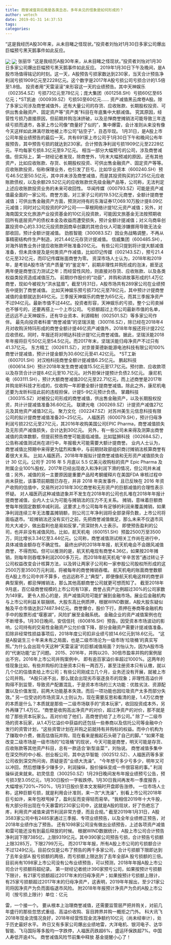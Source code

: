 ```yaml
---
title: 商誉减值背后竟是各类丑态，多年未见的怪象是如何形成的？
author: wetech
date: 2019-01-31 14:37:53
tags: 
categories: 
---
```

“这是我经历A股30年来，从未目睹之怪现状。”投资者刘怡对1月30日多家公司爆出巨幅预亏黑天鹅事件如此反应。
<!-- more -->
<img align="center" border="0" src="https://imgcdn.yicai.com/uppics/images/2019/01/3daf86944ae84d1ca676b3568bea1553.jpg" />
<img align="center" border="0" src="https://imgcdn.yicai.com/uppics/images/2019/01/d5e91d4f7433ea7a6cd4c497d690c10b.jpg" />
张丽华
“这是我经历A股30年来，从未目睹之怪现状。”投资者刘怡对1月30日多家公司爆出巨幅预亏黑天鹅事件如此反应。
2019年1月30日下午及晚间，是A股市场值得铭记的时刻。这一天，A股预告亏损家数达到230家，当天合计预告净利润亏损1909亿元至2228亿元。这个数字是2017年A股亏损公司亏损合计的1.5倍至1.8倍。
投资者用“天雷滚滚”来形容这一天的业绩预告。其中天神娱乐（002354.SZ）亏损73亿元至78亿元；庞大集团（601258.SH）亏损60亿至65亿元；*ST凯迪（000939.SZ）亏损50至60亿元……
资产减值黑云席卷A股。除了多家公司涉及商誉减值外，还有大量公司的存货、应收账款、长期股权投资、可供出售金融资产、固定资产等“资产类”科目在年底集中大额减值。
究其原因，经营性亏损乃直接原因，但前期并购泡沫挤破，以及忌惮商誉摊销法可能导致三年连续亏损而退市，各家上市公司像“商量好了似的”，集中爆雷，会计准则从来没有像今天这样如此淋漓尽致地被上市公司“钻空子”，丑态毕现。
1月31日，是A股上市公司年报业绩预告的最后一天。共有691家上市公司于1月30日下午和晚间公布年报预告，其中预告亏损的就达到230家。合计预告净利润亏损1909亿元至2228亿元。平均每家亏损8.3亿元至9.7亿元。
相当一部分大幅预亏的公司，涉及商誉减值。但实际上，第一财经记者发现，除商誉外，1月末大幅预减的原因，还有其他资产，比如应收账款、存货、长期股权投资、可供出售金融资产、固定资产等等。
应收账款投资，俗称保理业务，也引发了巨亏。比如华业资本（600240.SH）预亏46.5亿至50.5亿元，其中并未涉及商誉减值，而是其投资购买的27.25亿元应收账款债权，以及余额29.52亿元的应收账款优先级金融产品等，公司称，无法判定上述应收账款投资业务的未来可收回性。
华闻传媒（000793.SZ）可能是资产减值最全面的一家公司。商誉方面，对三家子公司的19.53亿元商誉，全额计提商誉减值；可供出售金融资产方面，预测对持有的东海证券17,069.10万股计提8.09亿元减值；同时对公司投资的P2P公司——草根网络计提1亿元资产减值；另外，对海南国文文化旅游产业投资基金的10亿元投资款，可能因文旅基金无法按预期收回所有底层资产的债权本金及收益而遭受损失，预计全额计提减值；对义乌商阜创赢投资中心的3.33亿元投资款因商阜创赢的其他合伙人可能涉嫌挪用导致无法全部收回，预计全额计提减值。
劲胜智能（300083.SZ）因业务战略调整，不再从事精密结构件生产制造，对21.44亿元存货计提减值。
信威集团（600485.SH），对海外销售业务计提应收账款坏账准备20亿元。
有些公司只提到将计提大额减值准备，但未具体提及是何类资产作减值，比如印记传媒（002143.SZ），预亏21.4亿元至32亿元，而印记传媒账面商誉为零。
资深市场人士认为，2018年和2019年，是考验A股市场“资产质量”的“鉴定年”，前期非理性并购形成的泡沫，捱至这两年便是商誉压力测试之年；而经营性风险，则直接对存货、应收账款、以及各类权益类投资造成减值压力。
前期炒作股价的“功臣”，并购和讲故事形成的1.4万亿商誉，现如今被视为“洪水猛兽”。截至1月31日，A股市场共有289家公司在业绩预告中提到了商誉减值。
比如天神娱乐预亏损73亿元至78亿元，其中预计计提商誉减值的金额就达到49亿元。三季报天神娱乐的商誉为65亿元，而其三季报净资产不过94亿元。最新市值不过44亿。投资者形容，天神娱乐的亏损，整个公司卖掉也不够亏的，还要再搭上一个上市公司。
亏损额超过上市公司最新市值的名单，还远远不止天神娱乐，还有华业资本、利源精制（002501.SZ）等多家公司作伴。
最先向投资者科普“商誉减值”的坚瑞沃能（300116.SZ），除已经在2018年4月对收购沃特玛形成的商誉全额计提46亿资产减值外，2018年年报还将计提22亿应收债权。同时，年报还将对明达科技计提1亿元商誉减值。据此，坚瑞沃能2018年年报将巨亏50亿元至54.5亿元。而2017年末，坚瑞沃能归母净资产不过只有41.37亿元。
东方精工（002611.SZ），对京普莱德新能源电池科技有限公司100%商誉计提减值，预计计提金额为30.60亿元至41.42亿元。
*ST工新（600701.SH）对汉柏科技商誉全额计提减值6.25亿元。
鹏起科技（600614.SH）预计2018年发生商誉减值15.5亿元至17.7亿元。预付款、应收款项以及存货合计计提8.4亿元至10.7亿元。对外担保计提预计负债2.5亿元。
康尼机电（603111.SH），预计大额商誉减值20亿元至22.71亿元，而上述商誉是2017年并购龙昕科技才形成的，仅收购一年即要全额计提商誉减值。除此之外，康尼机电还要为龙昕科技此前的违规担保，计提5-9亿元预计负债。
掌趣科技（300315.SZ）对被投公司形成的商誉减值，供出售金融资产，以及长期股权投资，共计计提减值准备36.60亿元。
联建光电（300269.SZ）计提资产减值27亿元及其他资产减值3亿元。
聚力文化（002247.SZ）对苏州美生元信息科技有限公司的拟计提商誉减值准备20~25亿元。
人福医药（600079.SH），预计归母净利润亏损22亿元至27亿元，其2016年收购美国公司EPIC Pharma，商誉减值损失及无形资产减值损失，合计达到30亿元。
另外，有一些公司未来得及测算出商誉减值的具体数额，但提前预告商誉可能面临减值。比如猛狮科技（002684.SZ），公告称减值测试尚在进行中，年报极大可能需要大额计提商誉。
业内人士认为，商誉减值比预期中来得更为猛烈和集中，与前期财政部组织商讨摊销法核算商誉有着很大关系。
比如人福医药，2018年年报拟计提商誉减值和无形资产减值损失合计 30 亿元。公司于 2016 年 5 月底以 5.5 亿美元收购标的资产 Epic Pharma 及附属企业100%股权，2017年已经出现收入和净利润下滑的情况，但公司并未减值；另外，减值的另一主要原因是重要产品羟考酮缓释片在美国FDA 审核过程中尚未获批，该事项前期既已存在，并非 2018 年突发事件，且已反映在 2016 年资产收购的估值中，交易所对2018年30亿商誉和无形资产的巨额减值的合理性表示怀疑。
对人福医药这种减值迹象并不发生在2018年的公司也扎堆在2018年年报计提商誉减值，业内人士认为可能与摊销法的压力不无关系。
摊销，意味着巨额商誉每年按固定数额冲减利润。这要求上市公司每年有足够的利润来覆盖摊销，如果净利润连续三年无法覆盖摊销额，则公司三年净利润将全部录得负数，上市公司将面临退市。“趁摊销法还没有实行之前，先把商誉减值做足，那么未来不仅退市风险大大减少，做出盈利也是易如反掌，”资深财务人士表示。
即使预告盈利的公司，也并非没有减值风险。比如，航天机电（600151.SH）预盈2500万至3500万，同比增长3.34亿至3.44亿元。公司称，商誉减值测试相关工作尚在进行中，具体减值金额存在不确定性。
最终出炉的2018年年报，航天机电会不会跟风减值商誉，不得而知。但可以推测的是，航天机电现有商誉4.36亿，如果按20年摊销，则每年则吞噬净利润2000多万元，而2018年航天机电“辛辛苦苦”通过转让子公司权益改变会计核算方法，以及转让两家子公司和一家参股公司股权所形成的这2500万至3500万元利润，将被每年的商誉摊销吞噬。
航天机电的账面商誉数额在A股上市公司中并不算多，也远远称不上“典型”，即便像航天机电这样的商誉非典型案例，都忌惮摊销法，那么其他高额商誉公司就更可想而知了。
截至2018年9月底，百亿级商誉规模的上市公司有13家，商誉占资产比例超过30%的公司家数为149家。
更令人担心的是，资产减值风险可能扩展到金融市场。展业后金融机构与上市公司利益关联捆绑。大股东高比例质押，根据WIND数据，A股大股东疑似触及平仓市值达到27487.94亿元。商誉爆仓，股价下行，质押在券商等金融机构手中的股票形成“堰塞湖”，风险扩展至金融系统。
金融企业的资产减值案例也在不断增多。1月30日晚间，安信信托（600816.SH）预告。因受资本市场波动的影响，公司持有的交易性金融资产公允价值下降，部分金融资产需要计提减值准备。扣除非经常性损益事项后，2018年度公司扣非业绩亏损14.6亿元到18.6亿元。
“这是A股诞生三十年来未有之局面，也是二级市场沦为一级市场‘垃圾桶’的真实写照。”为什么会出现今天这种“天雷滚滚”的巨额减值局面？刘怡认为，因为A股市场的“代谢功能”出了问题。
2015、2016年，并购以20、30倍市盈率并购的案例层出不穷。2016年上市公司并购案例中， 即有逾百家溢价率超过1000%。这两年的怪现象比如，有些并购标的注册资本只有一两百万，甚至注册资本只有认缴，就以几个亿的估值卖给上市公司；有些公司刚成立几个月，业务还没有开展，就被上市公司并购。
“A股只进不出，那么就会出现劣币驱逐良币的现象；非理性高溢价并购得不到监管，导致资产配置混乱，于是资本市场的三大功能：优胜劣汰、资源配置以及价值发现，前两大功能基本失效。而后一项功能也因垃圾资产太多而部分失效。”
另一位受访的市场资深人士则认为，现在需要反思和看清的是，1.4万亿商誉的本质是什么？本质就是那些一二级市场联手的“资本玩家”，收回投资成本外，另外再赚了1.4万亿。“商誉是收购高出净资产的对价，超过净资产的对价，那不就是给了那些资本玩家么。高对价给了他们，高商誉扔给了上市公司。”
除了一二级市场的资本玩家，从1.4万亿溢价中获益的还包括一些券商以及信托公司等金融中介发行的资管计划，“这些资管计划在并购之前就持有并购标的权益。而中介机构为了赚取中介费，做高估值玩并购，现在看来是搬起石头砸了自己的脚。”
“如果不能改变二级市场是一级市场的“垃圾桶”的现状，今天可能是商誉，明天可能是存货、应收账款等其他资产科目，总有一款适合‘新型韭菜’”，刘怡说。
商誉减值多集中在深交所的中小板、创业板公司，其中达华智能（002512.SZ）、人福医药等多家公司收到深交所问询，质疑是否“业绩大洗澡”。
“今年想亏多少亏多少，明年又可以冲回，然后想赚多少赚多少，利润操纵，股价操纵变成一件很容易的事。”
利润操纵说来就来。初灵信息（300250.SZ）1月29日晚间发布年报业绩预亏公告，预亏损3至3.05亿元，1月30日股价一字板跌停。1月30日我间再发布一季度报告 ，大幅增长720%~750%，1月31日股价至本文发稿时开盘即告涨停。
一位市场人士称，这种巨额亏损，就是利用会计准则，来一次“大洗澡”，别看上市公司2018年巨亏如许，来年包袱甩掉了，盈利反而变得轻而易举。“我相信2019年十大牛股，有大部分将出现在今天暴雷的230家公司中，这就是A股的现状，好了伤疤忘了庝，利用资产减值来调节利润非常方便，而且合规。”
截至2019年1月31日，A股3583家公司中有2485家通过三季报、专项业绩预告，以及全年业绩修正预告，对2018年业绩作出了预告。
还有1098家公司没有做出业绩预告，上述各项资产减值和雷可能还没有到最后释放的时候。
根据WIND数据统计，A股上市公司合计预告净利润下限7385亿，上限9319亿元。其中390家公司预告亏损，合计预告亏损额上限3285万，下限2799万元。
而2017年年报，所有A股上市公司的亏损额合计不过1249亿元。目前仅仅是公布了预告的两千多家公司，合计亏损额下限即达到了去年全部A 股亏损额的两倍，而亏损额上限达到了去年全部A 股亏损额的三倍。
目前尚有1098家上市公司没有公布业绩预告，可以预测，2018年年报A股上市公司合计亏损额将超纪录。
第一财经记者统计390家预亏公司，如果按预计亏损额下限计，有21家亏损额超过2017年末的归母净资产；如果按预计亏损额上限计，有25家亏损额超过2017年末的归母净资产，这表明，2019年年报出，至少21家公司将因净资产为负而面临退市风险。
附2018年年报预计净资产为负的A股上市公司（按亏损上限计）单位：亿元
 
 
雷，一个接一个。
要从根本上治理商誉减值，还需要监管层严把并购关，对前几年盛行的那些忽悠式重组、高溢价收购、盲目跨界并购一概拒之门外。
科大讯飞2018年现金流情况良好，2018年经营性现金流净额约10亿元（尚未经审计），处于历史最好水平。
昨日又有多家公司爆出业绩地雷，大洋电机、银河电子、达华智能、飞马国际等多股均一字跌停，人福医药跌超6%，盛运环保跌超7%。中国人寿低开逾4%。
商誉减值风险节前集中释放 基金提醒小心了！
